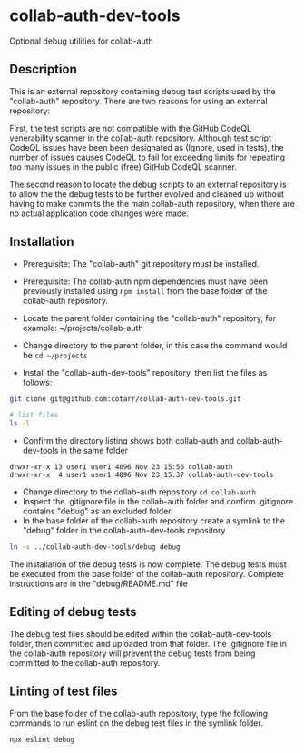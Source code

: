 # collab-auth-dev-tools

Optional debug utilities for collab-auth

## Description

This is an external repository containing debug test scripts used by the "collab-auth" repository.
There are two reasons for using an external repository:

First, the test scripts are not compatible with the GitHub CodeQL venerability
scanner in the collab-auth repository. Although test script CodeQL issues have
been been designated as (Ignore, used in tests), the number of issues causes CodeQL
to fail for exceeding limits for repeating too many issues in the public (free) GitHub CodeQL scanner.

The second reason to locate the debug scripts to an external repository is to allow the
the debug tests to be further evolved and cleaned up without having to make commits
the the main collab-auth repository, when there are no actual application code changes were made.

## Installation

- Prerequisite: The "collab-auth" git repository must be installed.
- Prerequisite: The collab-auth npm dependencies must have been previously installed using `npm install` from the base folder of the collab-auth repository.

- Locate the parent folder containing the "collab-auth" repository, for example: ~/projects/collab-auth
- Change directory to the parent folder, in this case the command would be `cd ~/projects`
- Install the "collab-auth-dev-tools" repository, then list the files as follows:

```bash
git clone git@github.com:cotarr/collab-auth-dev-tools.git

# list files
ls -l
```

- Confirm the directory listing shows both collab-auth and collab-auth-dev-tools in the same folder

```
drwxr-xr-x 13 user1 user1 4096 Nov 23 15:56 collab-auth
drwxr-xr-x  4 user1 user1 4096 Nov 23 15:37 collab-auth-dev-tools
````

- Change directory to the collab-auth repository `cd collab-auth`
- Inspect the .gitignore file in the collab-auth folder and confirm .gitignore contains "debug" as an excluded folder.
- In the base folder of the collab-auth repository create a symlink to the "debug" folder in the collab-auth-dev-tools repository

```bash
ln -s ../collab-auth-dev-tools/debug debug
````

The installation of the debug tests is now complete.
The debug tests must be executed from the base folder of the collab-auth repository.
Complete instructions are in the "debug/README.md" file

## Editing of debug tests

The debug test files should be edited within the collab-auth-dev-tools folder, then committed and uploaded from that folder.
The .gitignore file in the collab-auth repository will prevent the debug tests from being committed to the collab-auth repository.

## Linting of test files

From the base folder of the collab-auth repository, type the following commands to run eslint on the debug test files in the symlink folder.

```bash
npx eslint debug
```
